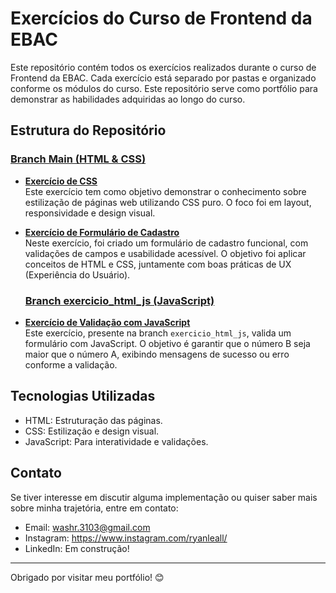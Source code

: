 # Exercícios do Curso de Frontend da EBAC

Este repositório contém todos os exercícios realizados durante o curso de Frontend da EBAC. Cada exercício está separado por pastas e organizado conforme os módulos do curso. Este repositório serve como portfólio para demonstrar as habilidades adquiridas ao longo do curso.

## Estrutura do Repositório

### [Branch Main (HTML & CSS)](https://github.com/washryan/exercicios_frontend_ebac/tree/main)

- **[Exercício de CSS](https://github.com/washryan/exercicios_frontend_ebac/tree/main/exercicio_css/)**  
  Este exercício tem como objetivo demonstrar o conhecimento sobre estilização de páginas web utilizando CSS puro. O foco foi em layout, responsividade e design visual.

- **[Exercício de Formulário de Cadastro](https://github.com/washryan/exercicios_frontend_ebac/tree/main//exercicio_formulario_cadastro/)**  
  Neste exercício, foi criado um formulário de cadastro funcional, com validações de campos e usabilidade acessível. O objetivo foi aplicar conceitos de HTML e CSS, juntamente com boas práticas de UX (Experiência do Usuário).

  ### [Branch exercicio_html_js (JavaScript)](https://github.com/washryan/exercicios_frontend_ebac/tree/exercicio_html_js/)

- **[Exercício de Validação com JavaScript](https://github.com/washryan/exercicios_frontend_ebac/tree/exercicio_html_js/exercicio_html_js_project)**  
  Este exercício, presente na branch `exercicio_html_js`, valida um formulário com JavaScript. O objetivo é garantir que o número B seja maior que o número A, exibindo mensagens de sucesso ou erro conforme a validação.

## Tecnologias Utilizadas
- HTML: Estruturação das páginas.
- CSS: Estilização e design visual.
- JavaScript: Para interatividade e validações.

## Contato
Se tiver interesse em discutir alguma implementação ou quiser saber mais sobre minha trajetória, entre em contato:

- Email: washr.3103@gmail.com
- Instagram: https://www.instagram.com/ryanleall/
- LinkedIn: Em construção!

---

Obrigado por visitar meu portfólio! 😊
